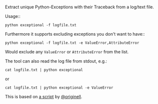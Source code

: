 Extract unique Python-Exceptions with their Traceback from a log/text file.

Usage::

    python exceptional -f logfile.txt

Furthermore it supports excluding exceptions you don't want to have::

    python exceptional -f logfile.txt -e ValueError,AttributeError

Would exclude any ``ValueError`` or ``AttributeError`` from the list.

The tool can also read the log file from stdout, e.g.:

    cat logfile.txt | python exceptional

or 

    cat logfile.txt | python exceptional -e ValueError

This is based on [a script](https://gist.github.com/originell/1923003) by [@originell](https://github.com/originell).